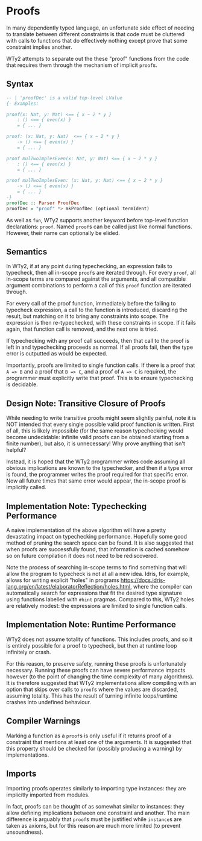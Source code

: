 # Proofs

In many dependently typed language, an unfortunate side effect of needing to translate between different constraints is that code must be cluttered with calls to functions that do effectively nothing except prove that some constraint implies another.

WTy2 attempts to separate out the these "proof" functions from the code that requires them through the mechanism of implicit `proof`s.

## Syntax

```haskell
-- | 'proofDec' is a valid top-level LValue
{- Examples:

proof(x: Nat, y: Nat) <== { x ~ 2 * y }
    : () <== { even(x) }
    = { ... }

proof: (x: Nat, y: Nat)  <== { x ~ 2 * y }
    -> () <== { even(x) }
    = { ... }

proof mulTwoImplesEven(x: Nat, y: Nat) <== { x ~ 2 * y }
    : () <== { even(x) }
    = { ... }

proof mulTwoImplesEven: (x: Nat, y: Nat) <== { x ~ 2 * y }
    -> () <== { even(x) }
    = { ... }
-}
proofDec :: Parser ProofDec
proofDec = "proof" *> mkProofDec (optional termIdent)
```

As well as `fun`, WTy2 supports another keyword before top-level function declarations: `proof`. Named `proof`s can be called just like normal functions. However, their name can optionally be elided.

## Semantics

In WTy2, if at any point during typechecking, an expression fails to typecheck, then all in-scope `proof`s are iterated through. For every `proof`, all in-scope terms are compared against the arguments, and all compatible argument combinations to perform a call of this `proof` function are iterated through.

For every call of the proof function, immediately before the failing to typecheck expression, a call to the function is introduced, discarding the result, but matching on it to bring any constraints into scope. The expression is then re-typechecked, with these constraints in scope. If it fails again, that function call is removed, and the next one is tried.

If typechecking with any proof call succeeds, then that call to the proof is left in and typechecking proceeds as normal. If all proofs fail, then the type error is outputted as would be expected.

Importantly, proofs are limited to single function calls. If there is a proof that `A => B` and a proof that `B => C`, and a proof of `A => C` is required, the programmer must explicitly write that proof. This is to ensure typechecking is decidable.

## Design Note: Transitive Closure of Proofs

While needing to write transitive proofs might seem slightly painful, note it is NOT intended that every single possible valid proof function is written. First of all, this is likely impossible (for the same reason typechecking would become undecidable: infinite valid proofs can be obtained starting from a finite number), but also, it is unnecessary! Why prove anything that isn't helpful?

Instead, it is hoped that the WTy2 programmer writes code assuming all obvious implications are known to the typechecker, and then if a type error is found, the programmer writes the proof required for that specific error. Now all future times that same error would appear, the in-scope proof is implicitly called.

## Implementation Note: Typechecking Performance

A naive implementation of the above algorithm will have a pretty devastating impact on typechecking performance. Hopefully some good method of pruning the search space can be found. It is also suggested that when proofs are successfully found, that information is cached somehow so on future compilation it does not need to be rediscovered.

Note the process of searching in-scope terms to find something that will allow the program to typecheck is not at all a new idea. Idris, for example, allows for writing explicit "holes" in programs https://docs.idris-lang.org/en/latest/elaboratorReflection/holes.html, where the compiler can automatically search for expressions that fit the desired type signature using functions labelled with `#hint` pragmas. Compared to this, WTy2 holes are relatively modest: the expressions are limited to single function calls.

## Implementation Note: Runtime Performance

WTy2 does not assume totality of functions. This includes proofs, and so it is entirely possible for a proof to typecheck, but then at runtime loop infinitely or crash.

For this reason, to preserve safety, running these proofs is unfortunately necessary. Running these proofs can have severe performance impacts however (to the point of changing the time complexity of many algorithms). It is therefore suggested that WTy2 implementations allow compiling with an option that skips over calls to `proof`s where the values are discarded, assuming totality. This has the result of turning infinite loops/runtime crashes into undefined behaviour.

## Compiler Warnings

Marking a function as a `proof`s is only useful if it returns proof of a constraint that mentions at least one of the arguments. It is suggested that this property should be checked for (possibly producing a warning) by implementations.

## Imports

Importing proofs operates similarly to importing type instances: they are implicitly imported from modules.

In fact, proofs can be thought of as somewhat similar to instances: they allow defining implications between one constraint and another. The main difference is arguably that `proof`s must be justified while `instance`s are taken as axioms, but for this reason are much more limited (to prevent unsoundness).
